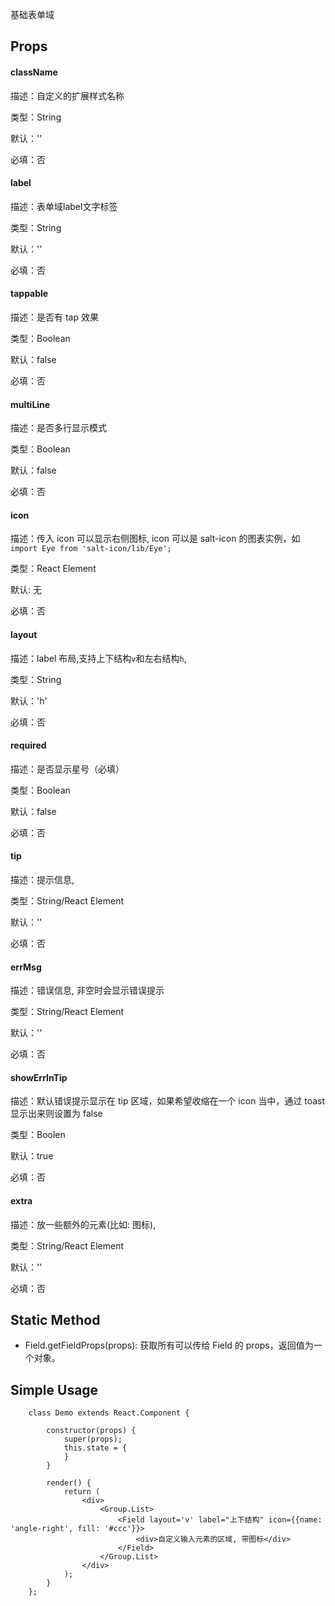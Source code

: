 

基础表单域

## Props

#### className

描述：自定义的扩展样式名称

类型：String

默认：''

必填：否

#### label

描述：表单域label文字标签

类型：String

默认：''

必填：否

#### tappable

描述：是否有 tap 效果

类型：Boolean

默认：false

必填：否

#### multiLine

描述：是否多行显示模式

类型：Boolean

默认：false

必填：否

#### icon

描述：传入 icon 可以显示右侧图标, icon 可以是 salt-icon 的图表实例，如 `import Eye from 'salt-icon/lib/Eye';`

类型：React Element

默认: 无

必填：否

#### layout

描述：label 布局,支持上下结构`v`和左右结构`h`,

类型：String

默认：'h'

必填：否

#### required

描述：是否显示星号（必填）

类型：Boolean

默认：false

必填：否

#### tip

描述：提示信息,

类型：String/React Element

默认：''

必填：否

#### errMsg

描述：错误信息, 非空时会显示错误提示

类型：String/React Element

默认：''

必填：否

#### showErrInTip

描述：默认错误提示显示在 tip 区域，如果希望收缩在一个 icon 当中，通过 toast 显示出来则设置为 false

类型：Boolen

默认：true

必填：否

#### extra

描述：放一些额外的元素(比如: 图标),

类型：String/React Element

默认：''

必填：否


## Static Method

* Field.getFieldProps(props): 获取所有可以传给 Field 的 props，返回值为一个对象。

## Simple Usage

```
    class Demo extends React.Component {

        constructor(props) {
            super(props);
            this.state = {
            }
        }

        render() {
            return (
                <div>
                    <Group.List>
                        <Field layout='v' label="上下结构" icon={{name: 'angle-right', fill: '#ccc'}}>
                            <div>自定义输入元素的区域, 带图标</div>
                        </Field>
                    </Group.List>
                </div>
            );
        }
    };

```

